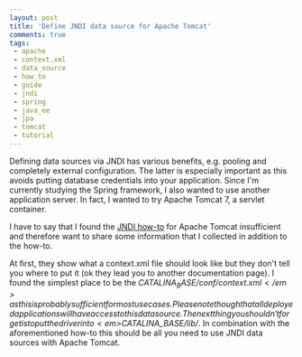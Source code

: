 ```yaml
---
layout: post
title: 'Define JNDI data source for Apache Tomcat'
comments: true
tags:
 - apache
 - context.xml
 - data_source
 - how_to
 - guide
 - jndi
 - spring
 - java_ee
 - jpa
 - tomcat
 - tutorial
---
```



Defining data sources via JNDI has various benefits, e.g. pooling and
completely external configuration. The latter is especially important as this
avoids putting database credentials into your application. Since I'm currently
studying the Spring framework, I also wanted to use another application server.
In fact, I wanted to try Apache Tomcat 7, a servlet container.

I have to say that I found the <a title="The JNDI how-to for Apache Tomcat"
href="http://tomcat.apache.org/tomcat-7.0-doc/jndi-datasource-examples-howto.html">
JNDI how-to</a> for Apache Tomcat insufficient and therefore want to share some
information that I collected in addition to the how-to.

At first, they show what a context.xml file should look like but they don't
tell you where to put it (ok they lead you to another documentation page). I
found the simplest place to be the <em>$CATALINA_BASE/conf/context.xml</em> as
this is probably sufficient for most use cases. Please note though that all
deployed applications will have access to this data source. The next thing you
shouldn't forget is to put the driver into <em>$CATALINA_BASE/lib/</em>. In
combination with the aforementioned how-to this should be all you need to use
JNDI data sources with Apache Tomcat.